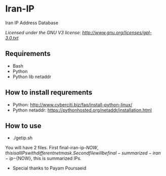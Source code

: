 # Iran-IP
Iran IP Address Database

_Licensed under the GNU V3 license: http://www.gnu.org/licenses/gpl-3.0.txt_

## Requirements

- Bash
- Python
- Python lib netaddr

## How to install requrements

- Python: http://www.cyberciti.biz/faq/install-python-linux/
- Python netaddr: https://pythonhosted.org/netaddr/installation.html

## How to use

- ./getip.sh

You will have 2 files. First final-iran-ip-${NOW}, this is all IPs with different netmask. Second file will be final-summarized-iran-ip-${NOW}, this is summarized IPs.

- Special thanks to Payam Poursaeid
